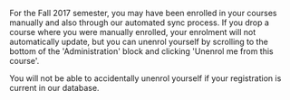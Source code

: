 For the Fall 2017 semester, you may have been enrolled in your courses manually and also through our automated sync process. If you drop a course where you were manually enrolled, your enrolment will not automatically update, but you can unenrol yourself by scrolling to the bottom of the 'Administration' block and clicking 'Unenrol me from this course'.

You will not be able to accidentally unenrol yourself if your registration is current in our database.

